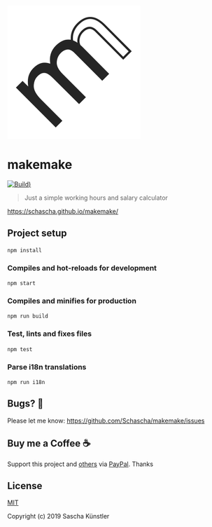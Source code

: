 ![Logo](src/assets/logo.svg/?raw=true)

# makemake

[![Build](https://github.com/Schascha/makemake/workflows/Build/badge.svg))](https://github.com/Schascha/makemake/actions)

> Just a simple working hours and salary calculator

https://schascha.github.io/makemake/

## Project setup
```
npm install
```

### Compiles and hot-reloads for development
```
npm start
```

### Compiles and minifies for production
```
npm run build
```

### Test, lints and fixes files
```
npm test
```

### Parse i18n translations

```
npm run i18n
```

## Bugs? 🐛

Please let me know: https://github.com/Schascha/makemake/issues

## Buy me a Coffee ☕

Support this project and [others](https://github.com/Schascha?tab=repositories) via [PayPal](https://www.paypal.me/LosZahlos). Thanks

## License

[MIT](./LICENSE)

Copyright (c) 2019 Sascha Künstler
